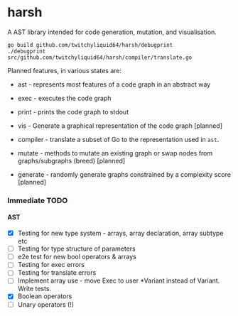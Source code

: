 # harsh

A AST library intended for code generation, mutation, and visualisation.

```shell
go build github.com/twitchyliquid64/harsh/debugprint
./debugprint src/github.com/twitchyliquid64/harsh/compiler/translate.go
```

Planned features, in various states are:

 * ast - represents most features of a code graph in an abstract way
  * exec - executes the code graph
  * print - prints the code graph to stdout
  * vis - Generate a graphical representation of the code graph [planned]

* compiler - translate a subset of Go to the representation used in `ast`.
* mutate - methods to mutate an existing graph or swap nodes from graphs/subgraphs (breed) [planned]
* generate - randomly generate graphs constrained by a complexity score [planned]


### Immediate TODO

#### AST

 - [x] Testing for new type system - arrays, array declaration, array subtype etc
 - [ ] Testing for type structure of parameters
 - [ ] e2e test for new bool operators & arrays
 - [ ] Testing for exec errors
 - [ ] Testing for translate errors
 - [ ] Implement array use - move Exec to user *Variant instead of Variant. Write tests.
 - [x] Boolean operators
 - [ ] Unary operators (!)
